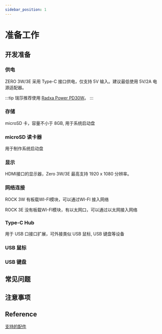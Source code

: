 ```yaml
---
sidebar_position: 1
---
```


# 准备工作

## 开发准备

### 供电

ZERO 3W/3E 采用 Type-C 接口供电，仅支持 5V 输入。建议最低使用 5V/2A 电源适配器。

:::tip
瑞莎推荐使用 [Radxa Power PD30W](/accessories/pd_30w)。
:::

### 存储

microSD 卡，容量不小于 8GB, 用于系统启动盘

### microSD 读卡器

用于制作系统启动盘

### 显示

HDMI接口的显示器，Zero 3W/3E 最高支持 1920 x 1080 分辨率。

### 网络连接

ROCK 3W 有板载WI-FI模块，可以通过WI-FI 接入网络

ROCK 3E 没有板载WI-FI模块，有以太网口，可以通过以太网接入网络

### Type-C Hub

用于 USB 口接口扩展，可外接类似 USB 鼠标, USB 键盘等设备

### USB 鼠标

### USB 键盘

## 常见问题

## 注意事项

## Reference

[支持的配件](/zero/zero3/accessories)
